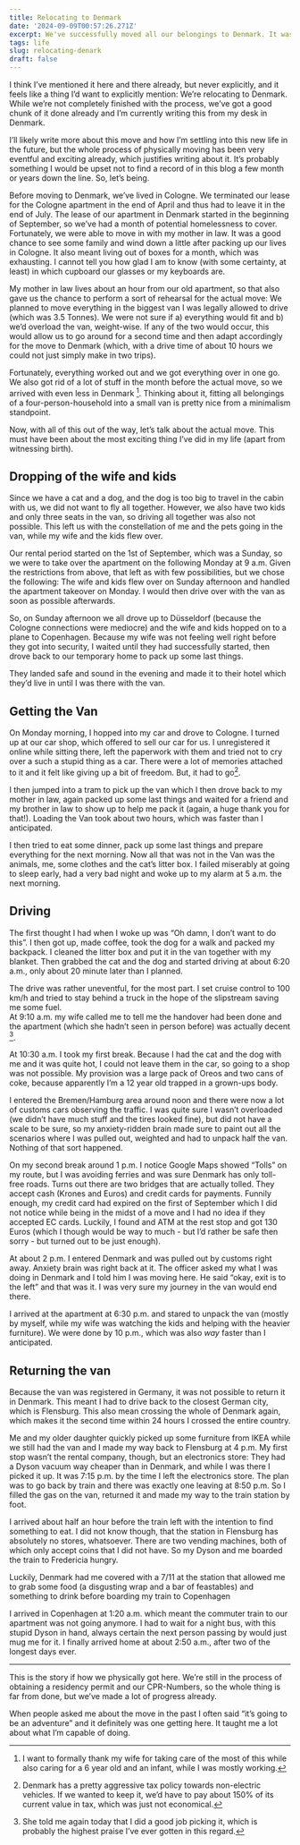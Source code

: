 ```yaml
---
title: Relocating to Denmark
date: '2024-09-09T00:57:26.271Z'
excerpt: We've successfully moved all our belongings to Denmark. It was very exhausting.
tags: life
slug: relocating-denark
draft: false
---
```


I think I’ve mentioned it here and there already, but never explicitly, and it feels like a thing I’d want to explicitly mention: We’re relocating to Denmark. While we’re not completely finished with the process, we’ve got a good chunk of it done already and I’m currently writing this from my desk in Denmark.

I’ll likely write more about this move and how I’m settling into this new life in the future, but the whole process of physically moving has been very eventful and exciting already, which justifies writing about it. It’s probably something I would be upset not to find a record of in this blog a few month or years down the line. So, let’s being.

Before moving to Denmark, we’ve lived in Cologne. We terminated our lease for the Cologne apartment in the end of April and thus had to leave it in the end of July. The lease of our apartment in Denmark started in the beginning of September, so we’ve had a month of potential homelessness to cover. Fortunately, we were able to move in with my mother in law. It was a good chance to see some family and wind down a little after packing up our lives in Cologne. It also meant living out of boxes for a month, which was exhausting. I cannot tell you how glad I am to know (with some certainty, at least) in which cupboard our glasses or my keyboards are.

My mother in law lives about an hour from our old apartment, so that also gave us the chance to perform a sort of rehearsal for the actual move: We planned to move everything in the biggest van I was legally allowed to drive (which was 3.5 Tonnes). We were not sure if a) everything would fit and b) we’d overload the van, weight-wise. If any of the two would occur, this would allow us to go around for a second time and then adapt accordingly for the move to Denmark (which, with a drive time of about 10 hours we could not just simply make in two trips).

Fortunately, everything worked out and we got everything over in one go. We also got rid of a lot of stuff in the month before the actual move, so we arrived with even less in Denmark [^1]. Thinking about it, fitting all belongings of a four-person-household into a small van is pretty nice from a minimalism standpoint.

Now, with all of this out of the way, let’s talk about the actual move. This must have been about the most exciting thing I’ve did in my life (apart from witnessing birth).

## Dropping of the wife and kids

Since we have a cat and a dog, and the dog is too big to travel in the cabin with us, we did not want to fly all together. However, we also have two kids and only three seats in the van, so driving all together was also not possible. This left us with the constellation of me and the pets going in the van, while my wife and the kids flew over.

Our rental period started on the 1st of September, which was a Sunday, so we were to take over the apartment on the following Monday at 9 a.m. Given the restrictions from above, that left as with few possibilities, but we chose the following: The wife and kids flew over on Sunday afternoon and handled the apartment takeover on Monday. I would then drive over with the van as soon as possible afterwards.

So, on Sunday afternoon we all drove up to Düsseldorf (because the Cologne connections were mediocre) and the wife and kids hopped on to a plane to Copenhagen. Because my wife was not feeling well right before they got into security, I waited until they had successfully started, then drove back to our temporary home to pack up some last things.

They landed safe and sound in the evening and made it to their hotel which they’d live in until I was there with the van.

## Getting the Van

On Monday morning, I hopped into my car and drove to Cologne. I turned up at our car shop, which offered to sell our car for us. I unregistered it online while sitting there, left the paperwork with them and tried not to cry over a such a stupid thing as a car. There were a lot of memories attached to it and it felt like giving up a bit of freedom. But, it had to go[^2].

I then jumped into a tram to pick up the van which I then drove back to my mother in law, again packed up some last things and waited for a friend and my brother in law to show up to help me pack it (again, a huge thank you for that!). Loading the Van took about two hours, which was faster than I anticipated.

I then tried to eat some dinner, pack up some last things and prepare everything for the next morning. Now all that was not in the Van was the animals, me, some clothes and the cat’s litter box. I failed miserably at going to sleep early, had a very bad night and woke up to my alarm at 5 a.m. the next morning.

## Driving

The first thought I had when I woke up was “Oh damn, I don’t want to do this”. I then got up, made coffee, took the dog for a walk and packed my backpack. I cleaned the litter box and put it in the van together with my blanket. Then grabbed the cat and the dog and started driving at about 6:20 a.m., only about 20 minute later than I planned.

The drive was rather uneventful, for the most part. I set cruise control to 100 km/h and tried to stay behind a truck in the hope of the slipstream saving me some fuel.  
At 9:10 a.m. my wife called me to tell me the handover had been done and the apartment (which she hadn’t seen in person before) was actually decent [^3].

At 10:30 a.m. I took my first break. Because I had the cat and the dog with me and it was quite hot, I could not leave them in the car, so going to a shop was not possible. My provision was a large pack of Oreos and two cans of coke, because apparently I’m a 12 year old trapped in a grown-ups body.

I entered the Bremen/Hamburg area around noon and there were now a lot of customs cars observing the traffic. I was quite sure I wasn’t overloaded (we didn’t have much stuff and the tires looked fine), but did not have a scale to be sure, so my anxiety-ridden brain made sure to paint out all the scenarios where I was pulled out, weighted and had to unpack half the van. Nothing of that sort happened.

On my second break around 1 p.m. I notice Google Maps showed “Tolls” on my route, but I was avoiding ferries and was sure Denmark has only toll-free roads. Turns out there are two bridges that are actually tolled. They accept cash (Krones and Euros) and credit cards for payments. Funnily enough, my credit card had expired on the first of September which I did not notice while being in the midst of a move and I had no idea if they accepted EC cards. Luckily, I found and ATM at the rest stop and got 130 Euros (which I though would be way to much - but I’d rather be safe then sorry - but turned out to be just enough).

At about 2 p.m. I entered Denmark and was pulled out by customs right away. Anxiety brain was right back at it. The officer asked my what I was doing in Denmark and I told him I was moving here. He said “okay, exit is to the left” and that was it. I was very sure my journey in the van would end there.

I arrived at the apartment at 6:30 p.m. and stared to unpack the van (mostly by myself, while my wife was watching the kids and helping with the heavier furniture). We were done by 10 p.m., which was also _way_ faster than I anticipated.

## Returning the van

Because the van was registered in Germany, it was not possible to return it in Denmark. This meant I had to drive back to the closest German city, which is Flensburg. This also mean crossing the whole of Denmark again, which makes it the second time within 24 hours I crossed the entire country.

Me and my older daughter quickly picked up some furniture from IKEA while we still had the van and I made my way back to Flensburg at 4 p.m. My first stop wasn’t the rental company, though, but an electronics store: They had a Dyson vacuum way cheaper than in Denmark, and while I was there I picked it up. It was 7:15 p.m. by the time I left the electronics store. The plan was to go back by train and there was exactly one leaving at 8:50 p.m. So I filled the gas on the van, returned it and made my way to the train station by foot.

I arrived about half an hour before the train left with the intention to find something to eat. I did not know though, that the station in Flensburg has absolutely no stores, whatsoever. There are two vending machines, both of which only accept coins that I did not have. So my Dyson and me boarded the train to Fredericia hungry.

Luckily, Denmark had me covered with a 7/11 at the station that allowed me to grab some food (a disgusting wrap and a bar of feastables) and something to drink before boarding my train to Copenhagen

I arrived in Copenhagen at 1:20 a.m. which meant the commuter train to our apartment was not going anymore. I had to wait for a night bus, with this stupid Dyson in hand, always certain the next person passing by would just mug me for it. I finally arrived home at about 2:50 a.m., after two of the longest days ever.

---

This is the story if how we physically got here. We’re still in the process of obtaining a residency permit and our CPR-Numbers, so the whole thing is far from done, but we’ve made a lot of progress already.

When people asked me about the move in the past I often said “it’s going to be an adventure” and it definitely was one getting here. It taught me a lot about what I’m capable of doing.

[^1]: I want to formally thank my wife for taking care of the most of this while also caring for a 6 year old and an infant, while I was mostly working.

[^2]: Denmark has a pretty aggressive tax policy towards non-electric vehicles. If we wanted to keep it, we’d have to pay about 150% of its current value in tax, which was just not economical.

[^3]: She told me again today that I did a good job picking it, which is probably the highest praise I’ve ever gotten in this regard.
